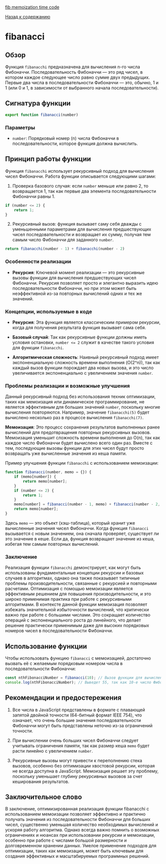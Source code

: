 [fib memoization time code](https://www.youtube.com/watch?v=oBt53YbR9Kk&t=210s)

[Назад к содержанию](../README.md)

# fibanacci

## Обзор

Функция `fibanaсchi` предназначена для вычисления n-го числа Фибоначчи. Последовательность Фибоначчи — это ряд чисел, в котором каждое следующее число равно сумме двух предыдущих. Первые два числа в последовательности Фибоначчи — это, обычно, 1 и 1 (или 0 и 1, в зависимости от выбранного начала последовательности).

## Сигнатура функции

```javascript
export function fibanacci(number)
```

### Параметры

- `number`: Порядковый номер (n) числа Фибоначчи в последовательности, которое функция должна вычислить.

## Принцип работы функции

Функция `fibanaсchi` использует рекурсивный подход для вычисления чисел Фибоначчи. Работа функции описывается следующими шагами:

1. Проверка базового случая: если `number` меньше или равно 2, то возвращается 1, так как первые два элемента последовательности Фибоначчи равны 1.
```javascript
if (number <= 2) {
    return 1;
}
```

2. Рекурсивный вызов: функция вызывает саму себя дважды с уменьшенными параметрами для вычисления предшествующих чисел последовательности и возвращает их сумму, получая тем самым число Фибоначчи для заданного `number`.
```javascript
return fibanaсchi(number - 1) + fibanaсchi(number - 2)
```

### Особенности реализации

- **Рекурсия**: Ключевой момент реализации — это рекурсивные вызовы функции для вычисления предшествующих
  чисел Фибоначчи. Рекурсия позволяет просто и элегантно выразить идею последовательности Фибоначчи, но при этом может быть неэффективной из-за повторных вычислений одних и тех же значений.

### Концепции, используемые в коде

- **Рекурсия**: Эта функция является классическим примером рекурсии, когда для получения результата функция вызывает сама себя.

- **Базовый случай**: Так как рекурсивные функции должны иметь условия остановки, `number <= 2` служит в качестве такого условия для функции `fibanaсchi`.

- **Алгоритмическая сложность**: Наивный рекурсивный подход имеет экспоненциальную сложность времени выполнения (O(2^n)), так как каждый вызов функции порождает два новых вызова, и это число увеличивается экспоненциально с увеличением значения `number`.

### Проблемы реализации и возможные улучшения

Данный рекурсивный подход без использования техник оптимизации, таких как мемоизация или динамическое программирование, не является эффективным для больших значений `number`, поскольку многие вычисления повторяются. Например, значение `fibanaсchi(5)` будет вычислено несколько раз в процессе вычисления `fibanaсchi(7)`.

**Мемоизация**: Это процесс сохранения результатов выполненных ранее вычислений для предотвращения повторных рекурсивных вызовов. Мемоизация уменьшит сложность времени выполнения до O(n), так как каждое
число Фибоначчи будет вычислено всего один раз. Вместе с тем, последующие вызовы функции для этих чисел будут просто возвращать уже вычисленные значения из кеша памяти.

Пример улучшения функции `fibanaсchi` с использованием мемоизации:

```javascript
function fibanacci(number, memo = {}) {
    if (memo[number]) {
        return memo[number];
    }
    if (number <= 2) {
        return 1;
    }
    memo[number] = fibanacci(number - 1, memo) + fibanacci(number - 2, memo);
    return memo[number];
}
```

Здесь `memo` — это объект (хэш-таблица), который хранит уже вычисленные значения чисел Фибоначчи. Когда функция `fibanacci` вызывается с новым значением, она сначала проверяет, существует ли это значение в кеше. Если да, функция возвращает значение из кеша, избегая тем самым повторных вычислений.

### Заключение

Реализация функции `fibanaсchi` демонстрирует, как могут быть использованы фундаментальные концепции рекурсии и базовых случаев в алгоритмах, однако она также показывает типичные проблемы производительности, связанные с рекурсией и повторными расчетами. Оптимизация с помощью мемоизации является эффективным решением для повышения производительности, и это широко применимая практика при работе с рекурсивными алгоритмами. В контексте данной функции мемоизация позволяет избежать значительной избыточности вычислений, что критически важно при
работе с большими числами. Это сокращает количество операций с экспоненциального роста до линейного, что делает решение практически применимым даже для высоких порядковых номеров чисел в последовательности Фибоначчи.

## Использование функции

Чтобы использовать функцию `fibanacci` c мемоизацией, достаточно вызвать её с желаемым порядковым номером числа в последовательности Фибоначчи:

```javascript
const nthFibonacciNumber = fibanacci(10); // Вызов функции для вычисления 10-го числа Фибоначчи
console.log(nthFibonacciNumber); // Выведет 55, так как 10-е число Фибоначчи — это 55
```

## Рекомендации и предостережения

1. Все числа в JavaScript представлены в формате с плавающей запятой двойной точности (64-битный формат IEEE 754), что означает, что очень большие значения последовательности Фибоначчи могут быть представлены неточно из-за ограничений точности.

2. При вычислении очень больших чисел Фибоначчи следует учитывать ограничения памяти, так как размер кеша `memo` будет расти линейно с увеличением `number`.

3. Рекурсивные вызовы могут привести к переполнению стека вызовов, особенно без оптимизации хвостовой рекурсии, которая не всегда доступна в JavaScript. Мемоизация решает эту проблему, поскольку уменьшает глубину рекурсивных вызовов за счет кеширования результатов.

## Заключительное слово
В заключение, оптимизированная реализация функции fibanaсchi с использованием мемоизации позволяет эффективно и практично получать значения из последовательности Фибоначчи для больших чисел, существенно уменьшая количество необходимых вычислений и ускоряя работу алгоритма. Однако всегда важно помнить о возможных ограничениях и нюансах при использовании рекурсии и мемоизации, особенно при работе с числами большой размерности и долговременном хранении данных. Умелое применение подходов для оптимизации, таких как мемоизация, может быть ключевым для создания эффективных и масштабируемых программных решений.
